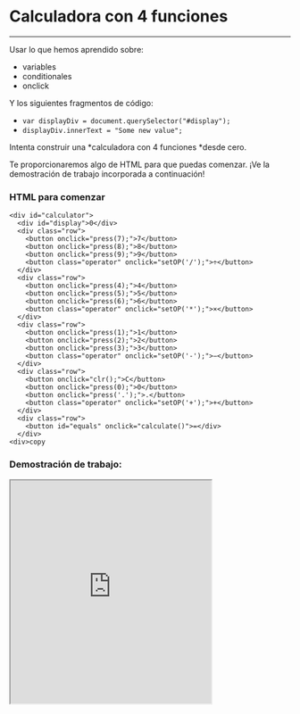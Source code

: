 # Calculadora con 4 funciones

---

Usar lo que hemos aprendido sobre:

* variables
* conditionales
* onclick

Y los siguientes fragmentos de código:

* `var displayDiv = document.querySelector("#display");`
* `displayDiv.innerText = "Some new value";`

Intenta construir una *calculadora con 4 funciones *desde cero.

Te proporcionaremos algo de HTML para que puedas comenzar. ¡Ve la demostración de trabajo incorporada a continuación!

### HTML para comenzar

```
<div id="calculator">
  <div id="display">0</div>
  <div class="row">
    <button onclick="press(7);">7</button>
    <button onclick="press(8);">8</button>
    <button onclick="press(9);">9</button>
    <button class="operator" onclick="setOP('/');">÷</button>
  </div>
  <div class="row">
    <button onclick="press(4);">4</button>
    <button onclick="press(5);">5</button>
    <button onclick="press(6);">6</button>
    <button class="operator" onclick="setOP('*');">×</button>
  </div>
  <div class="row">
    <button onclick="press(1);">1</button>
    <button onclick="press(2);">2</button>
    <button onclick="press(3);">3</button>
    <button class="operator" onclick="setOP('-');">−</button>
  </div>
  <div class="row">
    <button onclick="clr();">C</button>
    <button onclick="press(0);">0</button>
    <button onclick="press('.');">.</button>
    <button class="operator" onclick="setOP('+');">+</button>
  </div>
  <div class="row">
    <button id="equals" onclick="calculate()">=</div>
  </div>
<div>copy
```

### Demostración de trabajo:

<iframe src="https://codepen.io/wgoode3/full/pobBOzj" width="360px" height="400px"></iframe>
